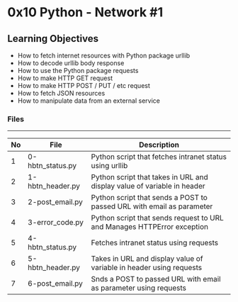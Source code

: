 # 0x10 Python - Network #1

## Learning Objectives

* How to fetch internet resources with Python package urllib
* How to decode urllib body response
* How to use the Python package requests
* How to make HTTP GET request
* How to make HTTP POST / PUT / etc request
* How to fetch JSON resources
* How to manipulate data from an external service

### Files

---
No | File | Description
---|---|---
1 | 0-hbtn_status.py | Python script that fetches intranet status using urllib
2 | 1-hbtn_header.py | Python script that takes in URL and display value of variable in header
3 | 2-post_email.py | Python script that sends a POST to passed URL with email as parameter
4 | 3-error_code.py | Python script that sends request to URL and Manages HTTPError exception
5 | 4-hbtn_status.py | Fetches intranet status using requests
6 | 5-hbtn_header.py | Takes in URL and display value of variable in header using requests
7 | 6-post_email.py | Snds a POST to passed URL with email as parameter using requests